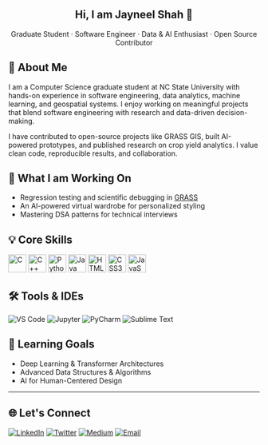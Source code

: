 <!---
jayneel-shah18/jayneel-shah18 is a ✨ special ✨ repository because its `README.md` appears on your GitHub profile.
-->
<!---
<p align="center">
  <img src="https://user-images.githubusercontent.com/80264736/170685085-b25a9293-7233-4675-9f2d-ec7a1de8cfaf.gif" width="400"/>
</p>
-->
<h2 align="center">Hi, I am Jayneel Shah 👋</h2>

<p align="center">
  Graduate Student · Software Engineer · Data & AI Enthusiast · Open Source Contributor
</p>


## 📌 About Me

I am a Computer Science graduate student at NC State University with hands-on experience in software engineering, data analytics, machine learning, and geospatial systems. I enjoy working on meaningful projects that blend software engineering with research and data-driven decision-making.

I have contributed to open-source projects like GRASS GIS, built AI-powered prototypes, and published research on crop yield analytics. I value clean code, reproducible results, and collaboration.


## 🔭 What I am Working On

- Regression testing and scientific debugging in [GRASS](https://github.com/OSGeo/grass)
- An AI-powered virtual wardrobe for personalized styling
- Mastering DSA patterns for technical interviews


## 💡 Core Skills

<p align="left">
  <img src="https://raw.githubusercontent.com/danielcranney/readme-generator/main/public/icons/skills/c-colored.svg" width="36" height="36" alt="C" />
  <img src="https://raw.githubusercontent.com/danielcranney/readme-generator/main/public/icons/skills/cplusplus-colored.svg" width="36" height="36" alt="C++" />
  <img src="https://raw.githubusercontent.com/danielcranney/readme-generator/main/public/icons/skills/python-colored.svg" width="36" height="36" alt="Python" />
  <img src="https://raw.githubusercontent.com/danielcranney/readme-generator/main/public/icons/skills/java-colored.svg" width="36" height="36" alt="Java" />
  <img src="https://raw.githubusercontent.com/danielcranney/readme-generator/main/public/icons/skills/html5-colored.svg" width="36" height="36" alt="HTML5" />
  <img src="https://raw.githubusercontent.com/danielcranney/readme-generator/main/public/icons/skills/css3-colored.svg" width="36" height="36" alt="CSS3" />
  <img src="https://raw.githubusercontent.com/danielcranney/readme-generator/main/public/icons/skills/javascript-colored.svg" width="36" height="36" alt="JavaScript" />
</p>

## 🛠️ Tools & IDEs

![VS Code](https://img.shields.io/badge/VSCode-0078d7.svg?style=for-the-badge&logo=visual-studio-code&logoColor=white)
![Jupyter](https://img.shields.io/badge/Jupyter-F37726.svg?style=for-the-badge&logo=Jupyter&logoColor=white)
![PyCharm](https://img.shields.io/badge/PyCharm-000000.svg?style=for-the-badge&logo=PyCharm&logoColor=green)
![Sublime Text](https://img.shields.io/badge/Sublime%20Text-FF9800.svg?style=for-the-badge&logo=sublime-text&logoColor=white)

## 🌱 Learning Goals

- Deep Learning & Transformer Architectures
- Advanced Data Structures & Algorithms
- AI for Human-Centered Design

---

## 🌐 Let's Connect

[![LinkedIn](https://img.shields.io/badge/LinkedIn-0A66C2?style=flat&logo=linkedin&logoColor=white)](https://www.linkedin.com/in/jayneel-m-shah/)
[![Twitter](https://img.shields.io/badge/Twitter-1DA1F2?style=flat&logo=twitter&logoColor=white)](https://twitter.com/thejayneelshah)
[![Medium](https://img.shields.io/badge/Medium-000000?style=flat&logo=medium&logoColor=white)](https://jayneelshah18.medium.com/)
[![Email](https://img.shields.io/badge/Email-me-red?style=flat&logo=gmail&logoColor=white)](mailto:jayneel.shah18@gmail.com)
